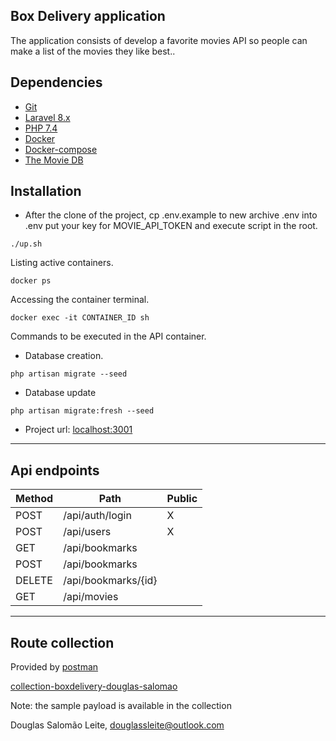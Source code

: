 ## Box Delivery application


The application consists of develop a favorite movies API so people can make a list of the movies they like best..
    
Dependencies
-------------
* [Git](https://git-scm.com/book/en/v2/Getting-Started-Installing-Git)
* [Laravel 8.x](https://laravel.com/)
* [PHP 7.4](https://www.php.net/releases/7_4_0.php)
* [Docker](https://docs.docker.com/)
* [Docker-compose](https://docs.docker.com/compose/)
* [The Movie DB](https://www.themoviedb.org/?language=pt-BR)


Installation
-------------

- After the clone of the project, cp .env.example to new archive .env into .env put your key for MOVIE_API_TOKEN and execute script in the root.
```console
./up.sh
```
Listing active containers.
```console
docker ps
```

Accessing the container terminal.

```console
docker exec -it CONTAINER_ID sh
```

Commands to be executed in the API container.

- Database creation.
```console
php artisan migrate --seed
```

- Database update
````console
php artisan migrate:fresh --seed
````

- Project url: [localhost:3001](http://localhost:3001)

-------------

Api endpoints
-------------
 
 | Method   | Path                | Public | 
 |--------- |---------------------| ------ |
 | POST     | /api/auth/login     |   X    |
 | POST     | /api/users          |   X    |
 | GET      | /api/bookmarks      |        |
 | POST     | /api/bookmarks      |        |
 | DELETE   | /api/bookmarks/{id} |        |
 | GET      | /api/movies         |        |
 

-------------

Route collection
-------------
Provided by [postman](https://www.postman.com/)

[collection-boxdelivery-douglas-salomao](https://documenter.getpostman.com/view/10450976/TVmLAdA5)

Note: the sample payload is available in the collection

Douglas Salomão Leite, douglassleite@outlook.com